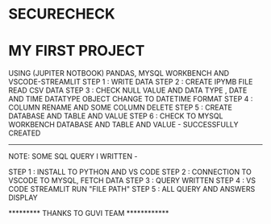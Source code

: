 # SECURECHECK
# MY FIRST PROJECT 
USING (JUPITER NOTBOOK) PANDAS, MYSQL WORKBENCH AND VSCODE-STREAMLIT
STEP 1 : WRITE DATA
STEP 2 : CREATE IPYMB FILE READ CSV DATA
STEP 3 : CHECK NULL VALUE AND DATA TYPE , DATE AND TIME DATATYPE OBJECT CHANGE TO DATETIME FORMAT 
STEP 4 : COLUMN RENAME AND SOME COLUMN DELETE
STEP 5 : CREATE DATABASE AND TABLE AND VALUE
STEP 6 : CHECK TO MYSQL WORKBENCH DATABASE AND TABLE AND VALUE - SUCCESSFULLY CREATED
************************************************************************************
NOTE: SOME SQL QUERY  I WRITTEN -   

STEP 1 : INSTALL TO PYTHON AND VS CODE
STEP 2 : CONNECTION TO VSCODE TO MYSQL, FETCH DATA
STEP 3 : QUERY WRITTEN
STEP 4 : VS CODE STREAMLIT RUN "FILE PATH"
STEP 5 : ALL QUERY AND ANSWERS DISPLAY  

********* THANKS TO GUVI TEAM ************

